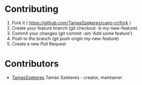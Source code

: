 # Contributing

1. Fork it ( https://github.com/TamasSzekeres/cairo-cr/fork )
2. Create your feature branch (git checkout -b my-new-feature)
3. Commit your changes (git commit -am 'Add some feature')
4. Push to the branch (git push origin my-new-feature)
5. Create a new Pull Request

# Contributors

- [TamasSzekeres](https://github.com/TamasSzekeres) Tamás Szekeres - creator, maintainer
